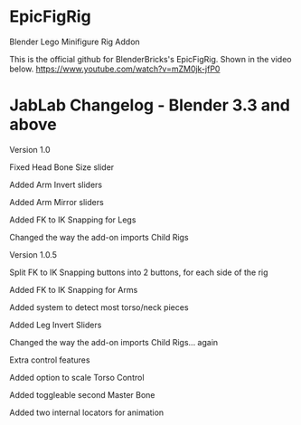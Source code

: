 # EpicFigRig
Blender Lego Minifigure Rig Addon

This is the official github for BlenderBricks's EpicFigRig. Shown in the video below. https://www.youtube.com/watch?v=mZM0jk-jfP0

# JabLab Changelog - Blender 3.3 and above

Version 1.0

Fixed Head Bone Size slider

Added Arm Invert sliders

Added Arm Mirror sliders

Added FK to IK Snapping for Legs

Changed the way the add-on imports Child Rigs

Version 1.0.5

Split FK to IK Snapping buttons into 2 buttons, for each side of the rig

Added FK to IK Snapping for Arms

Added system to detect most torso/neck pieces

Added Leg Invert Sliders

Changed the way the add-on imports Child Rigs... again

Extra control features

Added option to scale Torso Control

Added toggleable second Master Bone

Added two internal locators for animation

